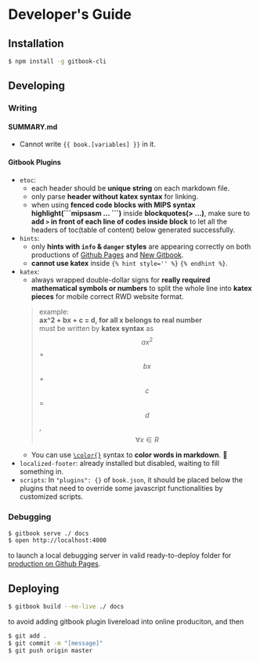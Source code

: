 # Developer's Guide

## Installation
```bash
$ npm install -g gitbook-cli
```

## Developing

### Writing

#### SUMMARY.md
- Cannot write `{{ book.[variables] }}` in it.

#### Gitbook Plugins
- `etoc`:
  - each header should be **unique string** on each markdown file.
  - only parse **header without katex syntax** for linking.
  - when using **fenced code blocks with MIPS syntax highlight(\`\`\`mipsasm ... \`\`\`)** inside **blockquotes(> ...)**, make sure to **add `>` in front of each line of codes inside block** to let all the headers of toc(table of content) below generated successfully.
- `hints`:
  - only **hints with `info` & `danger` styles** are appearing correctly on both productions of [Github Pages][Github Pages Version] and [New Gitbook][New Gitbook Version].
  - **cannot use katex** inside `{% hint style='' %}` `{% endhint %}`.
- `katex`:
  - always wrapped double-dollar signs for **really required mathematical symbols or numbers** to split the whole line into **katex pieces** for mobile correct RWD website format.
  > example:  
  > **ax^2 + bx + c = d, for all x belongs to real number**  
  > must be written by **katex syntax** as  
  > $$ ax^2 $$ + $$ bx $$ + $$ c $$ = $$ d $$, $$ \forall x \in R $$
  - You can use [`\color{}`](https://katex.org/docs/supported.html#style-color-size-and-font "KaTex Supported Functions") syntax to **color words in markdown**. :art:
- `localized-footer`: already installed but disabled, waiting to fill something in.
- `scripts`: In `"plugins": {}` of `book.json`, it should be placed below the plugins that need to override some javascript functionalities by customized scripts.

### Debugging
```bash
$ gitbook serve ./ docs
$ open http://localhost:4000
```
to launch a local debugging server in valid ready-to-deploy folder for [production on Github Pages][Github Pages Version].

## Deploying

```bash
$ gitbook build --no-live ./ docs
```
to avoid adding gitbook plugin livereload into online produciton, and then
```bash
$ git add .
$ git commit -m "[message]"
$ git push origin master
```

[Github Pages Version]: https://saberliou.github.io/PrepareCSEMaster/ "Github Pages Version"
[New Gitbook Version]: https://saberliou.gitbook.io/preparecsemaster/ "New Gitbook Version"